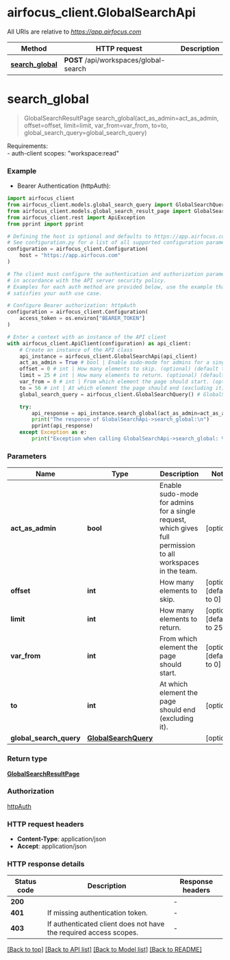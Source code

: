 # airfocus_client.GlobalSearchApi

All URIs are relative to *https://app.airfocus.com*

Method | HTTP request | Description
------------- | ------------- | -------------
[**search_global**](GlobalSearchApi.md#search_global) | **POST** /api/workspaces/global-search | 


# **search_global**
> GlobalSearchResultPage search_global(act_as_admin=act_as_admin, offset=offset, limit=limit, var_from=var_from, to=to, global_search_query=global_search_query)

Requirements:<br/>- auth-client scopes: "workspace:read"

### Example

* Bearer Authentication (httpAuth):

```python
import airfocus_client
from airfocus_client.models.global_search_query import GlobalSearchQuery
from airfocus_client.models.global_search_result_page import GlobalSearchResultPage
from airfocus_client.rest import ApiException
from pprint import pprint

# Defining the host is optional and defaults to https://app.airfocus.com
# See configuration.py for a list of all supported configuration parameters.
configuration = airfocus_client.Configuration(
    host = "https://app.airfocus.com"
)

# The client must configure the authentication and authorization parameters
# in accordance with the API server security policy.
# Examples for each auth method are provided below, use the example that
# satisfies your auth use case.

# Configure Bearer authorization: httpAuth
configuration = airfocus_client.Configuration(
    access_token = os.environ["BEARER_TOKEN"]
)

# Enter a context with an instance of the API client
with airfocus_client.ApiClient(configuration) as api_client:
    # Create an instance of the API class
    api_instance = airfocus_client.GlobalSearchApi(api_client)
    act_as_admin = True # bool | Enable sudo-mode for admins for a single request, which gives full permission to all workspaces in the team. (optional)
    offset = 0 # int | How many elements to skip. (optional) (default to 0)
    limit = 25 # int | How many elements to return. (optional) (default to 25)
    var_from = 0 # int | From which element the page should start. (optional) (default to 0)
    to = 56 # int | At which element the page should end (excluding it). (optional)
    global_search_query = airfocus_client.GlobalSearchQuery() # GlobalSearchQuery |  (optional)

    try:
        api_response = api_instance.search_global(act_as_admin=act_as_admin, offset=offset, limit=limit, var_from=var_from, to=to, global_search_query=global_search_query)
        print("The response of GlobalSearchApi->search_global:\n")
        pprint(api_response)
    except Exception as e:
        print("Exception when calling GlobalSearchApi->search_global: %s\n" % e)
```



### Parameters


Name | Type | Description  | Notes
------------- | ------------- | ------------- | -------------
 **act_as_admin** | **bool**| Enable sudo-mode for admins for a single request, which gives full permission to all workspaces in the team. | [optional] 
 **offset** | **int**| How many elements to skip. | [optional] [default to 0]
 **limit** | **int**| How many elements to return. | [optional] [default to 25]
 **var_from** | **int**| From which element the page should start. | [optional] [default to 0]
 **to** | **int**| At which element the page should end (excluding it). | [optional] 
 **global_search_query** | [**GlobalSearchQuery**](GlobalSearchQuery.md)|  | [optional] 

### Return type

[**GlobalSearchResultPage**](GlobalSearchResultPage.md)

### Authorization

[httpAuth](../README.md#httpAuth)

### HTTP request headers

 - **Content-Type**: application/json
 - **Accept**: application/json

### HTTP response details

| Status code | Description | Response headers |
|-------------|-------------|------------------|
**200** |  |  -  |
**401** | If missing authentication token. |  -  |
**403** | If authenticated client does not have the required access scopes. |  -  |

[[Back to top]](#) [[Back to API list]](../README.md#documentation-for-api-endpoints) [[Back to Model list]](../README.md#documentation-for-models) [[Back to README]](../README.md)

